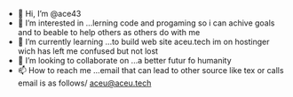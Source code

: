 - 👋 Hi, I’m @ace43 
- 👀 I’m interested in ...lerning code and progaming so i can achive goals and to beable to help others as others do with me
- 🌱 I’m currently learning ...to build web site aceu.tech im on hostinger wich has left me confused but not lost
- 💞️ I’m looking to collaborate on ...a better futur fo humanity
- 📫 How to reach me ...email that can lead to other source like tex or calls email is as follows/  aceu@aceu.tech

<!---
ace43/ace43 is a ✨ special ✨ repository because its `README.md` (this file) appears on your GitHub profile.
You can click the Preview link to take a look at your changes.
--->
